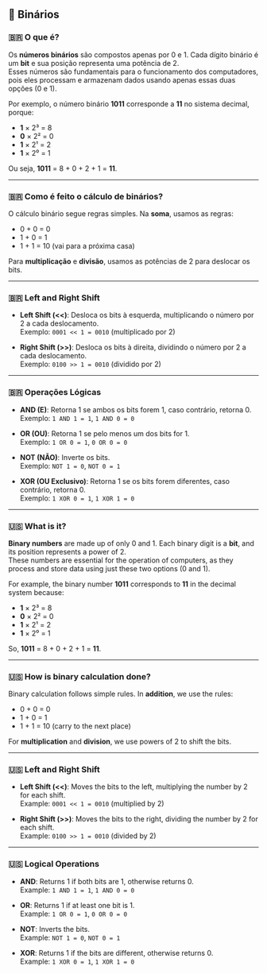 ## 🔗 Binários

### 🇧🇷 O que é?

Os **números binários** são compostos apenas por 0 e 1. Cada dígito binário é um **bit** e sua posição representa uma potência de 2.  
Esses números são fundamentais para o funcionamento dos computadores, pois eles processam e armazenam dados usando apenas essas duas opções (0 e 1).

Por exemplo, o número binário **1011** corresponde a **11** no sistema decimal, porque:

- **1** × 2³ = 8
- **0** × 2² = 0
- **1** × 2¹ = 2
- **1** × 2⁰ = 1

Ou seja, **1011** = 8 + 0 + 2 + 1 = **11**.

---

### 🇧🇷 Como é feito o cálculo de binários?

O cálculo binário segue regras simples. Na **soma**, usamos as regras:

- 0 + 0 = 0
- 1 + 0 = 1
- 1 + 1 = 10 (vai para a próxima casa)

Para **multiplicação** e **divisão**, usamos as potências de 2 para deslocar os bits.

---

### 🇧🇷 Left and Right Shift

- **Left Shift (<<)**: Desloca os bits à esquerda, multiplicando o número por 2 a cada deslocamento.  
Exemplo: `0001 << 1 = 0010` (multiplicado por 2)

- **Right Shift (>>)**: Desloca os bits à direita, dividindo o número por 2 a cada deslocamento.  
Exemplo: `0100 >> 1 = 0010` (dividido por 2)

---

### 🇧🇷 Operações Lógicas

- **AND (E)**: Retorna 1 se ambos os bits forem 1, caso contrário, retorna 0.  
Exemplo: `1 AND 1 = 1`, `1 AND 0 = 0`

- **OR (OU)**: Retorna 1 se pelo menos um dos bits for 1.  
Exemplo: `1 OR 0 = 1`, `0 OR 0 = 0`

- **NOT (NÃO)**: Inverte os bits.  
Exemplo: `NOT 1 = 0`, `NOT 0 = 1`

- **XOR (OU Exclusivo)**: Retorna 1 se os bits forem diferentes, caso contrário, retorna 0.  
Exemplo: `1 XOR 0 = 1`, `1 XOR 1 = 0`

---

### 🇺🇸 What is it?

**Binary numbers** are made up of only 0 and 1. Each binary digit is a **bit**, and its position represents a power of 2.  
These numbers are essential for the operation of computers, as they process and store data using just these two options (0 and 1).

For example, the binary number **1011** corresponds to **11** in the decimal system because:

- **1** × 2³ = 8
- **0** × 2² = 0
- **1** × 2¹ = 2
- **1** × 2⁰ = 1

So, **1011** = 8 + 0 + 2 + 1 = **11**.

---

### 🇺🇸 How is binary calculation done?

Binary calculation follows simple rules. In **addition**, we use the rules:

- 0 + 0 = 0
- 1 + 0 = 1
- 1 + 1 = 10 (carry to the next place)

For **multiplication** and **division**, we use powers of 2 to shift the bits.

---

### 🇺🇸 Left and Right Shift

- **Left Shift (<<)**: Moves the bits to the left, multiplying the number by 2 for each shift.  
Example: `0001 << 1 = 0010` (multiplied by 2)

- **Right Shift (>>)**: Moves the bits to the right, dividing the number by 2 for each shift.  
Example: `0100 >> 1 = 0010` (divided by 2)

---

### 🇺🇸 Logical Operations

- **AND**: Returns 1 if both bits are 1, otherwise returns 0.  
Example: `1 AND 1 = 1`, `1 AND 0 = 0`

- **OR**: Returns 1 if at least one bit is 1.  
Example: `1 OR 0 = 1`, `0 OR 0 = 0`

- **NOT**: Inverts the bits.  
Example: `NOT 1 = 0`, `NOT 0 = 1`

- **XOR**: Returns 1 if the bits are different, otherwise returns 0.  
Example: `1 XOR 0 = 1`, `1 XOR 1 = 0`
